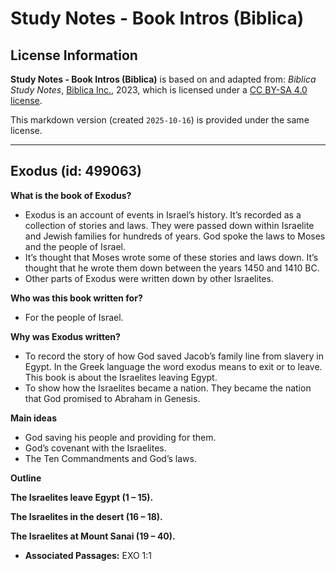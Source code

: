 # Study Notes - Book Intros (Biblica)

## License Information

**Study Notes - Book Intros (Biblica)** is based on and adapted from: _Biblica Study Notes_, [Biblica Inc.](https://www.biblica.com/), 2023, which is licensed under a [CC BY-SA 4.0 license](https://creativecommons.org/licenses/by-sa/4.0/legalcode.en).

This markdown version (created `2025-10-16`) is provided under the same license.



--------------------------------

## Exodus (id: 499063)

**What is the book of Exodus?**

* Exodus is an account of events in Israel’s history. It’s recorded as a collection of stories and laws. They were passed down within Israelite and Jewish families for hundreds of years. God spoke the laws to Moses and the people of Israel.
* It’s thought that Moses wrote some of these stories and laws down. It’s thought that he wrote them down between the years 1450 and 1410 BC.
* Other parts of Exodus were written down by other Israelites.

**Who was this book written for?**

* For the people of Israel.

**Why was Exodus written?**

* To record the story of how God saved Jacob’s family line from slavery in Egypt. In the Greek language the word exodus means to exit or to leave. This book is about the Israelites leaving Egypt.
* To show how the Israelites became a nation. They became the nation that God promised to Abraham in Genesis.

**Main ideas**

* God saving his people and providing for them.
* God’s covenant with the Israelites.
* The Ten Commandments and God’s laws.

**Outline**

**The Israelites leave Egypt (1 – 15\).**

**The Israelites in the desert (16 – 18\).**

**The Israelites at Mount Sanai (19 – 40\).**

* **Associated Passages:** EXO 1:1

